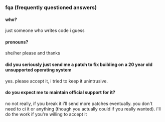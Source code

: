 ### fqa (frequently questioned answers)

#### who?
just someone who writes code i guess

#### pronouns?
she/her please and thanks

#### did you seriously just send me a patch to fix building on a 20 year old unsupported operating system
yes. please accept it, i tried to keep it unintrusive.

#### do you expect me to maintain official support for it?
no not really, if you break it i'll send more patches eventually. you don't need to ci it or anything (though you actually could if you really wanted). i'll do the work if you're willing to accept it

